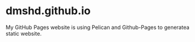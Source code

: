 # dmshd.github.io

My GitHub Pages website is using Pelican and Github-Pages to generatea static website.
